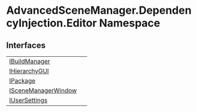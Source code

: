 # AdvancedSceneManager.DependencyInjection.Editor Namespace






## Interfaces
<table>
<tr>
<td><a href="T_AdvancedSceneManager_DependencyInjection_Editor_IBuildManager.md">IBuildManager</a></td>
<td> </td></tr>
<tr>
<td><a href="T_AdvancedSceneManager_DependencyInjection_Editor_IHierarchyGUI.md">IHierarchyGUI</a></td>
<td> </td></tr>
<tr>
<td><a href="T_AdvancedSceneManager_DependencyInjection_Editor_IPackage.md">IPackage</a></td>
<td> </td></tr>
<tr>
<td><a href="T_AdvancedSceneManager_DependencyInjection_Editor_ISceneManagerWindow.md">ISceneManagerWindow</a></td>
<td> </td></tr>
<tr>
<td><a href="T_AdvancedSceneManager_DependencyInjection_Editor_IUserSettings.md">IUserSettings</a></td>
<td> </td></tr>
</table>